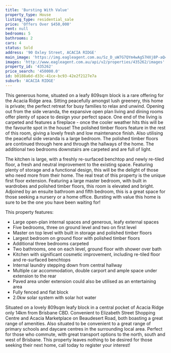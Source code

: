 ```yaml
---
title: 'Bursting With Value'
property_type: House
listing_type: residential_sale
price: 'Offers Over $450,000'
rent: null
bedrooms: 5
bathrooms: 2
cars: 4
status: Sold
address: '90 Oxley Street, ACACIA RIDGE'
main_image: 'https://img.eagleagent.com.au/Sz_D_uW7G7QYm4wAg57HXj8P-aQ=/1280x854/smart/https://s3-us-west-2.amazonaws.com/eagleagent-orig/images/6822387/130289858-image-M.jpg'
images: 'http://www.eagleagent.com.au/api/v2/properties/435262/images'
property_id: '435262'
price_search: '450000.0'
id: b0188a6d-d33c-41ce-bc93-42e2f2127e7a
suburb: 'ACACIA RIDGE'
---
```

This generous home, situated on a leafy 809sqm block is a rare offering for the Acacia Ridge area. Sitting peacefully amongst lush greenery, this home is private; the perfect retreat for busy families to relax and unwind. Opening out from the side veranda, the expansive open plan living and dining rooms offer plenty of space to design your perfect space. One end of the living is carpeted and features a fireplace - once the cooler weather hits this will be the favourite spot in the house! The polished timber floors feature in the rest of this room, giving a lovely fresh and low maintenance finish. Also utilising the peaceful side veranda is a large bedroom. The polished timber floors are continued through here and through the hallways of the home. The additional two bedrooms downstairs are carpeted and are full of light.

The kitchen is large, with a freshly re-surfaced benchtop and newly re-tiled floor, a fresh and neutral improvement to the existing space. Featuring plenty of storage and a functional design, this will be the delight of those who need more from their home. The real treat of this property is the unique first floor extension. Featuring a large master bedroom, with built in wardrobes and polished timber floors, this room is elevated and bright. Adjoined by an ensuite bathroom and fifth bedroom, this is a great space for those seeking a nursery or a home office. Bursting with value this home is sure to be the one you have been waiting for!


This property features:

*  Large open-plan internal spaces and generous, leafy external spaces
*  Five bedrooms, three on ground level and two on first level
*  Master on top level with built in storage and polished timber floors
*  Largest bedroom on ground floor with polished timber floors
*  Additional three bedrooms carpeted
*  Two bathrooms, one on each level, ground floor with shower over bath
*  Kitchen with significant cosmetic improvement, including re-tiled floor and re-surfaced benchtops
*  Internal laundry stepping down from central hallway
*  Multiple car accommodation, double carport and ample space under extension to the rear
*  Paved area under extension could also be utilised as an entertaining area
*  Fully fenced and flat block
* 2.0kw solar system with solar hot water

Situated on a lovely 809sqm leafy block in a central pocket of Acacia Ridge only 14km from Brisbane CBD. Convenient to Elizabeth Street Shopping Centre and Acacia Marketplace on Beaudesert Road, both boasting a great range of amenities. Also situated to be convenient to a great range of primary schools and daycare centres in the surrounding local area. Perfect for those who commute, with great transport options to the north, south and west of Brisbane. This property leaves nothing to be desired for those seeking their next home, call today to register your interest!